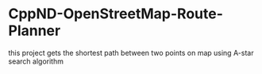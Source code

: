# CppND-OpenStreetMap-Route-Planner
this project gets the shortest path between two points on map using A-star search algorithm
